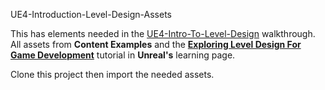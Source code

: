 UE4-Introduction-Level-Design-Assets

This has elements needed in the [UE4-Intro-To-Level-Design](https://github.com/maubanel/UE4-Level-Design) walkthrough. All assets from **Content Examples** and the **[Exploring Level Design For Game Development](https://www.unrealengine.com/en-US/onlinelearning-courses/exploring-level-design-for-game-development)** tutorial in **Unreal's** learning page.

Clone this project then import the needed assets.
